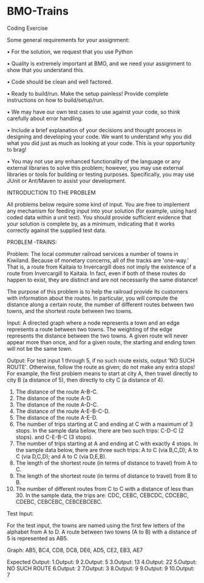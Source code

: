 # BMO-Trains
Coding Exercise

Some general requirements for your assignment:

• For the solution, we request that you use Python 

• Quality is extremely important at BMO, and we need your assignment to show that you understand this.

• Code should be clean and well factored.

• Ready to build/run. Make the setup painless!  Provide complete instructions on how to build/setup/run.  

• We may have our own test cases to use against your code, so think carefully about error handling.

• Include a brief explanation of your decisions and thought process in designing and developing your code.  We want to understand why you did what you did just as much as looking at your code.  This is your opportunity to brag!

• You may not use any enhanced functionality of the language or any external libraries to solve this problem; however, you may use external libraries or tools for building or testing purposes. Specifically, you may use JUnit or Ant/Maven to assist your development.  


INTRODUCTION TO THE PROBLEM

All problems below require some kind of input. You are free to implement any mechanism for feeding input into your solution (for example, using hard coded data within a unit test).  You should provide sufficient evidence that your solution is complete by, as a minimum, indicating that it works correctly against the supplied test data.

PROBLEM -TRAINS:

Problem:  The local commuter railroad services a number of towns in Kiwiland.  Because of monetary concerns, all of the tracks are 'one-way.' That is, a route from Kaitaia to Invercargill does not imply the existence of a route from Invercargill to Kaitaia.  In fact, even if both of these routes do happen to exist, they are distinct and are not necessarily the same distance!

The purpose of this problem is to help the railroad provide its customers with information about the routes.  In particular, you will compute the distance along a certain route, the number of different routes between two
towns, and the shortest route between two towns.

Input:  A directed graph where a node represents a town and an edge represents a route between two towns.  The weighting of the edge represents the distance between the two towns.  A given route will never appear more than once, and for a given route, the starting and ending town will not be the same town.

Output: For test input 1 through 5, if no such route exists, output 'NO SUCH ROUTE'.  Otherwise, follow the route as given; do not make any extra stops!  For example, the first problem means to start at city A, then 
travel directly to city B (a distance of 5), then directly to city C (a distance of 4).

1. The distance of the route A-B-C.
2. The distance of the route A-D.
3. The distance of the route A-D-C.
4. The distance of the route A-E-B-C-D.
5. The distance of the route A-E-D.
6. The number of trips starting at C and ending at C with a maximum of 3
stops.  In the sample data below, there are two such trips: C-D-C (2
stops). and C-E-B-C (3 stops).
7. The number of trips starting at A and ending at C with exactly 4 stops.
In the sample data below, there are three such trips: A to C (via B,C,D); A
to C (via D,C,D); and A to C (via D,E,B).
8. The length of the shortest route (in terms of distance to travel) from A
to C.
9. The length of the shortest route (in terms of distance to travel) from B
to B.
10. The number of different routes from C to C with a distance of less than 30.
In the sample data, the trips are: CDC, CEBC, CEBCDC, CDCEBC, CDEBC,
CEBCEBC, CEBCEBCEBC.

Test Input:

For the test input, the towns are named using the first few letters of the alphabet from A to D.  A route between two towns (A to B) with a distance of 5 is represented as AB5.

Graph: AB5, BC4, CD8, DC8, DE6, AD5, CE2, EB3, AE7

Expected Output:
1.Output: 9
2.Output: 5
3.Output: 13
4.Output: 22
5.Output: NO SUCH ROUTE
6.Output: 2
7.Output: 3
8.Output: 9
9.Output: 9
10.Output: 7
